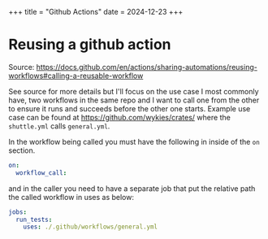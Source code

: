 +++
title = "Github Actions"
date = 2024-12-23
+++

# Reusing a github action

Source: <https://docs.github.com/en/actions/sharing-automations/reusing-workflows#calling-a-reusable-workflow>

See source for more details but I'll focus on the use case I most commonly have, two workflows in the same repo and I want to call one from the other to ensure it runs and succeeds before the other one starts.
Example use case can be found at <https://github.com/wykies/crates/> where the `shuttle.yml` calls `general.yml`.

In the workflow being called you must have the following in inside of the `on` section.

```yml
on:  
  workflow_call:
```

and in the caller you need to have a separate job that put the relative path the called workflow in uses as below:

```yml
jobs:
  run_tests:
    uses: ./.github/workflows/general.yml
```
